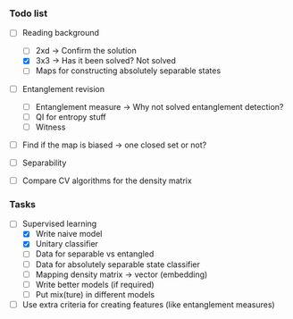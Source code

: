 ### Todo list 
- [ ]  Reading background
    - [ ]  2xd → Confirm the solution
    - [x]  3x3 → Has it been solved? Not solved
    - [ ]  Maps for constructing absolutely separable states
- [ ]  Entanglement revision
    - [ ]  Entanglement measure → Why not solved entanglement detection?
    - [ ]  QI for entropy stuff
    - [ ]  Witness
- [ ]  Find if the map is biased → one closed set or not?
- [ ]  Separability
- [ ]  Compare CV algorithms for the density matrix


### Tasks
- [ ] Supervised learning
    - [x]  Write naive model
    - [x]  Unitary classifier  
    - [ ]  Data for separable vs entangled
    - [ ]  Data for absolutely separable state classifier
    - [ ]  Mapping density matrix → vector (embedding)
    - [ ]  Write better models (if required)
    - [ ]  Put mix(ture) in different models
- [ ]  Use extra criteria for creating features (like entanglement measures)

